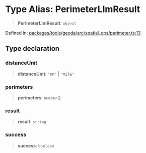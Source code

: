 # Type Alias: PerimeterLlmResult

> **PerimeterLlmResult**: `object`

Defined in: [packages/tools/geoda/src/spatial\_ops/perimeter.ts:13](https://github.com/GeoDaCenter/openassistant/blob/37d127dc7a76d6b5cf9de906c055e4c904e3dfed/packages/tools/geoda/src/spatial_ops/perimeter.ts#L13)

## Type declaration

### distanceUnit

> **distanceUnit**: `"KM"` \| `"Mile"`

### perimeters

> **perimeters**: `number`[]

### result

> **result**: `string`

### success

> **success**: `boolean`
